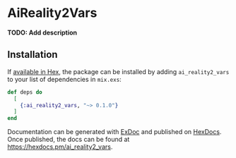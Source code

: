 # AiReality2Vars

**TODO: Add description**

## Installation

If [available in Hex](https://hex.pm/docs/publish), the package can be installed
by adding `ai_reality2_vars` to your list of dependencies in `mix.exs`:

```elixir
def deps do
  [
    {:ai_reality2_vars, "~> 0.1.0"}
  ]
end
```

Documentation can be generated with [ExDoc](https://github.com/elixir-lang/ex_doc)
and published on [HexDocs](https://hexdocs.pm). Once published, the docs can
be found at <https://hexdocs.pm/ai_reality2_vars>.

